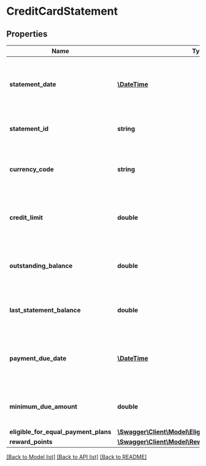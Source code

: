 # CreditCardStatement

## Properties
Name | Type | Description | Notes
------------ | ------------- | ------------- | -------------
**statement_date** | [**\DateTime**](\DateTime.md) | The statement date in ISO 8601 format YYYY-MM-DD | [optional] 
**statement_id** | **string** | Unique identifier for the statement | [optional] 
**currency_code** | **string** | The currency code of the statement in ISO 4217 format | [optional] 
**credit_limit** | **double** | The maximum amount of credit that extend to a customer | [optional] 
**outstanding_balance** | **double** | Outstanding balance amount on the statement date | [optional] 
**last_statement_balance** | **double** | The balance on last statement date | [optional] 
**payment_due_date** | [**\DateTime**](\DateTime.md) | Next payment due date in ISO 8601 date format YYYY-MM-DD | [optional] 
**minimum_due_amount** | **double** | Minimum due amount for a payment cycle | [optional] 
**eligible_for_equal_payment_plans** | [**\Swagger\Client\Model\EligibleForEqualPaymentPlan[]**](EligibleForEqualPaymentPlan.md) |  | [optional] 
**reward_points** | [**\Swagger\Client\Model\RewardPoints**](RewardPoints.md) |  | [optional] 

[[Back to Model list]](../../README.md#documentation-for-models) [[Back to API list]](../../README.md#documentation-for-api-endpoints) [[Back to README]](../../README.md)

